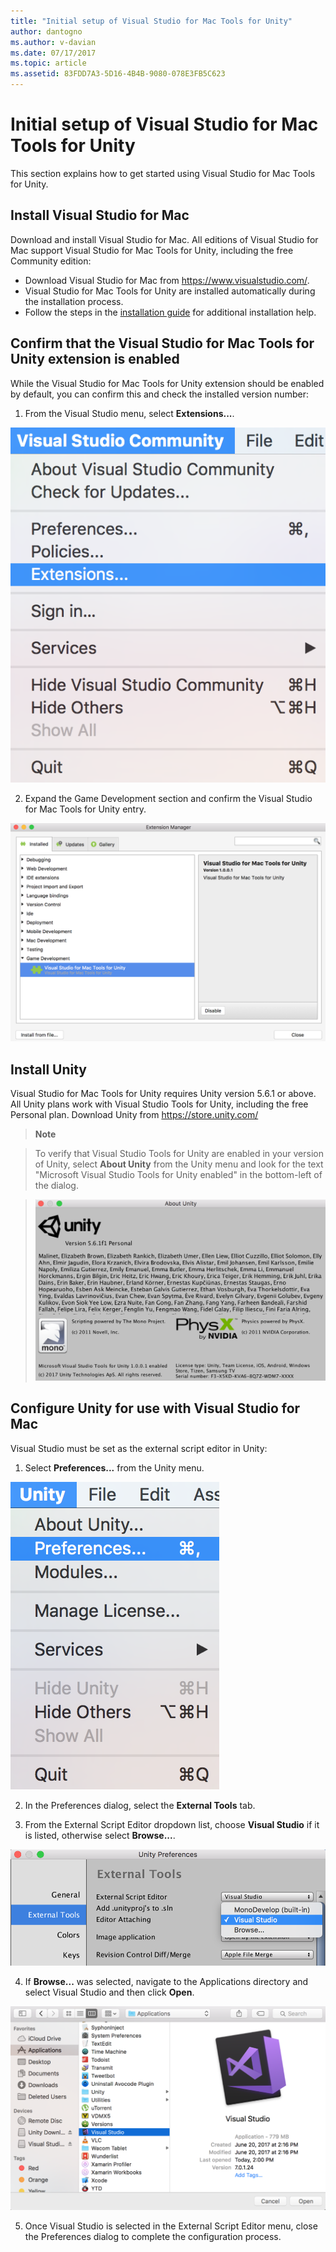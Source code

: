 ```yaml
---
title: "Initial setup of Visual Studio for Mac Tools for Unity"
author: dantogno
ms.author: v-davian
ms.date: 07/17/2017
ms.topic: article
ms.assetid: 83FDD7A3-5D16-4B4B-9080-078E3FB5C623
---
```

# Initial setup of Visual Studio for Mac Tools for Unity
This section explains how to get started using Visual Studio for Mac Tools for Unity.

## Install Visual Studio for Mac

Download and install Visual Studio for Mac. All editions of Visual Studio for Mac support Visual Studio for Mac Tools for Unity, including the free Community edition:

* Download Visual Studio for Mac from https://www.visualstudio.com/.
* Visual Studio for Mac Tools for Unity are installed automatically during the installation process.
* Follow the steps in the [installation guide](https://docs.microsoft.com/en-us/visualstudio/mac/installation) for additional installation help.

## Confirm that the Visual Studio for Mac Tools for Unity extension is enabled

While the Visual Studio for Mac Tools for Unity extension should be enabled by default, you can confirm this and check the installed version number:

1.  From the Visual Studio menu, select **Extensions...**.

  ![Select Extensions](media/initial-setup-vsmac-tools-unity-image1.png)

2.  Expand the Game Development section and confirm the Visual Studio for Mac Tools for Unity entry.

  ![View Unity Entry](media/initial-setup-vsmac-tools-unity-image2.png)

## Install Unity

Visual Studio for Mac Tools for Unity requires Unity version 5.6.1 or above. All Unity plans work with Visual Studio Tools for Unity, including the free Personal plan. Download Unity from https://store.unity.com/

> **Note**

> To verify that Visual Studio Tools for Unity are enabled in your version of Unity, select **About Unity** from the Unity menu and look for the text "Microsoft Visual Studio Tools for Unity enabled" in the bottom-left of the dialog.

>   ![About Unity](media/initial-setup-vsmac-tools-unity-image3.png)

## Configure Unity for use with Visual Studio for Mac

Visual Studio must be set as the external script editor in Unity:

1.	Select **Preferences...** from the Unity menu.

  ![Select Preferences](media/initial-setup-vsmac-tools-unity-image4.png)

2.	In the Preferences dialog, select the **External Tools** tab.

3.	From the External Script Editor dropdown list, choose **Visual Studio** if it is listed, otherwise select **Browse...**.

  ![Select Visual Studio](media/initial-setup-vsmac-tools-unity-image5.png)

4.	If **Browse...** was selected, navigate to the Applications directory and select Visual Studio and then click **Open**.

  ![Select Open](media/initial-setup-vsmac-tools-unity-image6.png)

5.	Once Visual Studio is selected in the External Script Editor menu, close the Preferences dialog to complete the configuration process.
